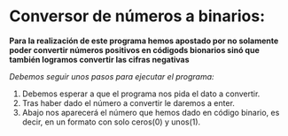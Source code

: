 # Conversor de números a binarios:

**Para la realización de este programa hemos apostado por no solamente poder convertir números positivos en códigods bionarios sinó que también logramos convertir las cifras negativas**

*Debemos seguir unos pasos para ejecutar el programa:*
1. Debemos esperar a que el programa nos pida el dato a convertir.
2. Tras haber dado el número a convertir le daremos a enter.
3. Abajo nos aparecerá el número que hemos dado en código binario, es decir, en un formato con solo ceros(0) y unos(1).

 
